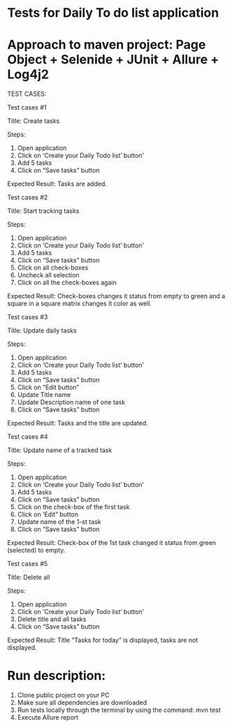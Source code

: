 # Tests for Daily To do list application

# Approach to maven project: Page Object + Selenide + JUnit + Allure + Log4j2

TEST CASES:

Test cases #1

Title: Create tasks

Steps:
1. Open application
2. Click on ‘Create your Daily Todo list’ button’
3. Add 5 tasks
4. Click on “Save tasks” button

Expected Result: Tasks are added.

Test cases #2

Title: Start tracking tasks

Steps:
1. Open application
2. Click on ‘Create your Daily Todo list’ button’
3. Add 5 tasks
4. Click on “Save tasks” button
5. Click on all check-boxes
6. Uncheck all selection
7. Click on all the check-boxes again

Expected Result: Check-boxes changes it status from empty to green and a square in a square matrix changes it color as well.

Test cases #3

Title: Update daily tasks

Steps:
1. Open application
2. Click on ‘Create your Daily Todo list’ button’
3. Add 5 tasks
4. Click on “Save tasks” button
5. Click on “Edit button”
6. Update Title name
7. Update Description name of one task
8. Click on “Save tasks” button

Expected Result: Tasks and the title are updated.

Test cases #4

Title: Update name of a tracked task

Steps:
1. Open application
2. Click on ‘Create your Daily Todo list’ button’
3. Add 5 tasks
4. Click on “Save tasks” button
5. Click on the check-box of the first task
6. Click on ‘Edit” button
7. Update name of the 1-st task
8. Click on “Save tasks” button

Expected Result: Check-box of the 1st task changed it status from green (selected) to empty.

Test cases #5

Title: Delete all

Steps:
1. Open application
2. Click on ‘Create your Daily Todo list’ button’
3. Delete title and all tasks
4. Click on “Save tasks” button

Expected Result: Title “Tasks for today” is displayed, tasks are not displayed.

# Run description:

1. Clone public project on your PC
2. Make sure all dependencies are downloaded
3. Run tests locally through the terminal by using the command: mvn test
4. Execute Allure report